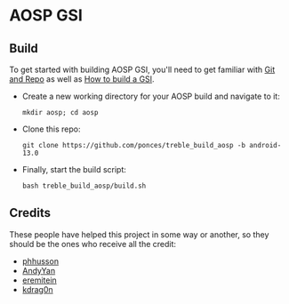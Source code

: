 # AOSP GSI

## Build
To get started with building AOSP GSI, you'll need to get familiar with [Git and Repo](https://source.android.com/source/using-repo.html) as well as [How to build a GSI](https://github.com/phhusson/treble_experimentations/wiki/How-to-build-a-GSI%3F).
- Create a new working directory for your AOSP build and navigate to it:
    ```
    mkdir aosp; cd aosp
    ```
- Clone this repo:
    ```
    git clone https://github.com/ponces/treble_build_aosp -b android-13.0
    ```
- Finally, start the build script:
    ```
    bash treble_build_aosp/build.sh
    ```

## Credits
These people have helped this project in some way or another, so they should be the ones who receive all the credit:
- [phhusson](https://github.com/phhusson)
- [AndyYan](https://github.com/AndyCGYan)
- [eremitein](https://github.com/eremitein)
- [kdrag0n](https://github.com/kdrag0n)
